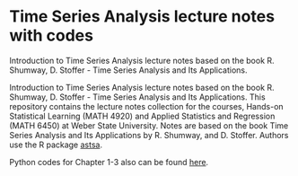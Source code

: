 # Time Series Analysis lecture notes with codes
Introduction to Time Series Analysis lecture notes based on the book R. Shumway, D. Stoffer - Time Series Analysis and Its Applications.

Introduction to Time Series Analysis lecture notes based on the book R. Shumway, D. Stoffer - Time Series Analysis and Its Applications.
This repository contains the lecture notes collection for the courses, Hands-on Statistical Learning (MATH 4920) and Applied Statistics and Regression (MATH 6450) at Weber State University. Notes are based on the book Time Series Analysis and Its Applications by R. Shumway, and D. Stoffer. Authors use the R package [astsa](https://github.com/nickpoison/tsa4).

Python codes for Chapter 1-3 also can be found [here](https://github.com/borisgarbuzov/tsa4-python).
